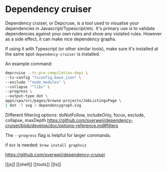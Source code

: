 # Dependency cruiser

Dependency cruiser, or Depcruse, is a tool used to visualise your dependencies in Javascript/Typescript/etc.
It's primary use is to validate dependencies against your own rules and show any violated rules. However as a side effect, it can make nice dependency graphs.

If using it with Typescript (or other similar tools), make sure it's installed at the same spot `dependency-cruiser` is installed.

An example command:
```sh
depcruise --ts-pre-compilation-deps \
--ts-config "tsconfig.base.json" \
--exclude "^node_modules" \
--collapse "^libs" \
--progress \
--output-type dot \
apps/spa/src/pages/browse-projects/JobListingsPage \
| dot -T svg > dependencygraph.svg

```

Different filtering options: doNotFollow, includeOnly, focus, exclude, collapse, maxDepth
https://github.com/sverweij/dependency-cruiser/blob/develop/doc/options-reference.md#filters

The `--progress` flag is helpful for larger commands.

if `dot` is needed: `brew install graphviz`

https://github.com/sverweij/dependency-cruiser

[[js]]
[[shell]]
[[tools]]
[[ts]]